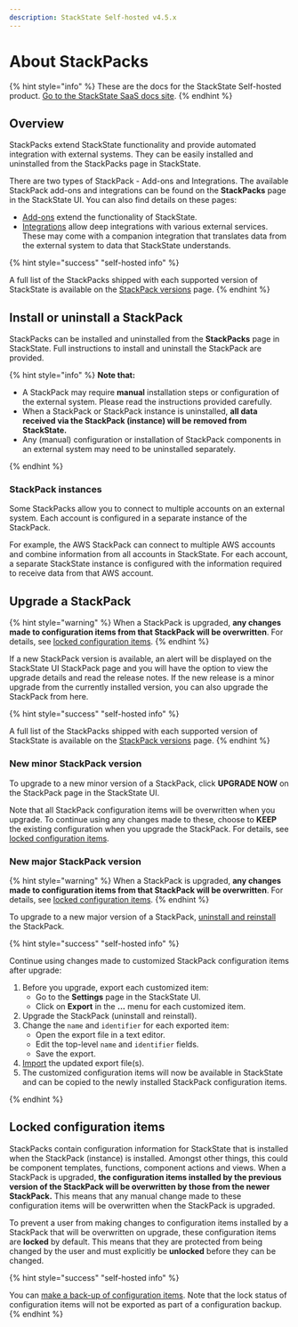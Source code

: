 ```yaml
---
description: StackState Self-hosted v4.5.x
---
```


# About StackPacks

{% hint style="info" %}
These are the docs for the StackState Self-hosted product. [Go to the StackState SaaS docs site](https://docs.stackstate.com/v/stackstate-saas/).
{% endhint %}

## Overview

StackPacks extend StackState functionality and provide automated integration with external systems. They can be easily installed and uninstalled from the StackPacks page in StackState.

There are two types of StackPack - Add-ons and Integrations. The available StackPack add-ons and integrations can be found on the **StackPacks** page in the StackState UI. You can also find details on these pages:

* [Add-ons](add-ons/) extend the functionality of StackState.
* [Integrations](integrations/) allow deep integrations with various external services. These may come with a companion integration that translates data from the external system to data that StackState understands.

{% hint style="success" "self-hosted info" %}

A full list of the StackPacks shipped with each supported version of StackState is available on the [StackPack versions](../setup/upgrade-stackstate/stackpack-versions.md) page.
{% endhint %}

## Install or uninstall a StackPack

StackPacks can be installed and uninstalled from the **StackPacks** page in StackState. Full instructions to install and uninstall the StackPack are provided.

{% hint style="info" %}
**Note that:**

* A StackPack may require **manual** installation steps or configuration of the external system. Please read the instructions provided carefully.
* When a StackPack or StackPack instance is uninstalled, **all data received via the StackPack \(instance\) will be removed from StackState.**
* Any \(manual\) configuration or installation of StackPack components in an external system may need to be uninstalled separately.

{% endhint %}

### StackPack instances

Some StackPacks allow you to connect to multiple accounts on an external system. Each account is configured in a separate instance of the StackPack.

For example, the AWS StackPack can connect to multiple AWS accounts and combine information from all accounts in StackState. For each account, a separate StackState instance is configured with the information required to receive data from that AWS account.

## Upgrade a StackPack

{% hint style="warning" %}
When a StackPack is upgraded, **any changes made to configuration items from that StackPack will be overwritten**. For details, see [locked configuration items](about-stackpacks.md#locked-configuration-items).
{% endhint %}

If a new StackPack version is available, an alert will be displayed on the StackState UI StackPack page and you will have the option to view the upgrade details and read the release notes. If the new release is a minor upgrade from the currently installed version, you can also upgrade the StackPack from here.

{% hint style="success" "self-hosted info" %}

A full list of the StackPacks shipped with each supported version of StackState is available on the [StackPack versions](../setup/upgrade-stackstate/stackpack-versions.md) page.
{% endhint %}

### New minor StackPack version

To upgrade to a new minor version of a StackPack, click **UPGRADE NOW** on the StackPack page in the StackState UI.

Note that all StackPack configuration items will be overwritten when you upgrade. To continue using any changes made to these, choose to **KEEP** the existing configuration when you upgrade the StackPack. For details, see [locked configuration items](about-stackpacks.md#locked-configuration-items).

### New major StackPack version

{% hint style="warning" %}
When a StackPack is upgraded, **any changes made to configuration items from that StackPack will be overwritten**. For details, see [locked configuration items](about-stackpacks.md#locked-configuration-items).
{% endhint %}

To upgrade to a new major version of a StackPack, [uninstall and reinstall](about-stackpacks.md#install-or-uninstall-a-stackpack) the StackPack.

{% hint style="success" "self-hosted info" %}

Continue using changes made to customized StackPack configuration items after upgrade:

1. Before you upgrade, export each customized item:
   * Go to the **Settings** page in the StackState UI.
   * Click on **Export** in the **...** menu for each customized item.
2. Upgrade the StackPack \(uninstall and reinstall\).
3. Change the `name` and `identifier` for each exported item:
   * Open the export file in a text editor.
   * Edit the top-level `name` and `identifier` fields.
   * Save the export.
4. [Import](../setup/data-management/backup_restore/configuration_backup.md#import-configuration) the updated export file\(s\).
5. The customized configuration items will now be available in StackState and can be copied to the newly installed StackPack configuration items.

{% endhint %}

## Locked configuration items

StackPacks contain configuration information for StackState that is installed when the StackPack \(instance\) is installed. Amongst other things, this could be component templates, functions, component actions and views. When a StackPack is upgraded, **the configuration items installed by the previous version of the StackPack will be overwritten by those from the newer StackPack.** This means that any manual change made to these configuration items will be overwritten when the StackPack is upgraded.

To prevent a user from making changes to configuration items installed by a StackPack that will be overwritten on upgrade, these configuration items are **locked** by default. This means that they are protected from being changed by the user and must explicitly be **unlocked** before they can be changed.

{% hint style="success" "self-hosted info" %}

You can [make a back-up of configuration items](../setup/data-management/backup_restore/configuration_backup.md). Note that the lock status of configuration items will not be exported as part of a configuration backup.
{% endhint %}

